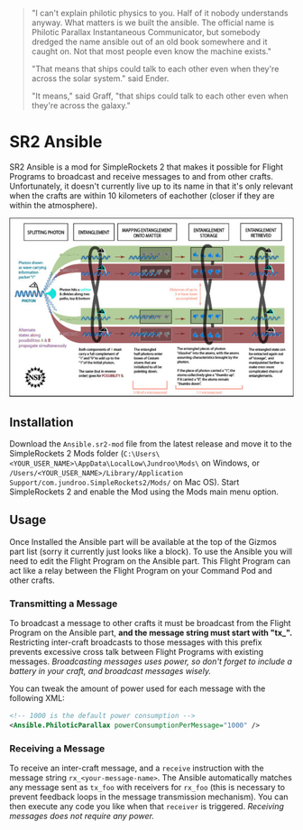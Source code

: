 > "I can't explain philotic physics to you. Half of it nobody understands anyway. What matters is we built the ansible. The official name is Philotic Parallax Instantaneous Communicator, but somebody dredged the name ansible out of an old book somewhere and it caught on. Not that most people even know the machine exists."
> 
> "That means that ships could talk to each other even when they're across the solar system." said Ender.
> 
> "It means," said Graff, "that ships could talk to each other even when they're across the galaxy."

# SR2 Ansible

SR2 Ansible is a mod for SimpleRockets 2 that makes it possible for Flight Programs to  broadcast and receive messages to and from other crafts. Unfortunately, it doesn't currently live up to its name in that it's only relevant when the crafts are within 10 kilometers of eachother (closer if they are within the atmosphere).

![](https://raw.githubusercontent.com/sflanker/sflanker.github.io/master/images/entanglement-propagation.jpg)

## Installation

Download the `Ansible.sr2-mod` file from the latest release and move it to the SimpleRockets 2 Mods folder (`C:\Users\<YOUR_USER_NAME>\AppData\LocalLow\Jundroo\Mods\` on Windows, or `/Users/<YOUR_USER_NAME>/Library/Application Support/com.jundroo.SimpleRockets2/Mods/` on Mac OS). Start SimpleRockets 2 and enable the Mod using the Mods main menu option.

## Usage

Once Installed the Ansible part will be available at the top of the Gizmos part list (sorry it currently just looks like a block). To use the Ansible you will need to edit the Flight Program on the Ansible part. This Flight Program can act like a relay between the Flight Program on your Command Pod and other crafts.

### Transmitting a Message

To broadcast a message to other crafts it must be broadcast from the Flight Program on the Ansible part, **and the message string must start with "tx_".** Restricting inter-craft broadcasts to those messages with this prefix prevents excessive cross talk between Flight Programs with existing messages. *Broadcasting messages uses power, so don't forget to include a battery in your craft, and broadcast messages wisely.*

You can tweak the amount of power used for each message with the following XML:

```xml
<!-- 1000 is the default power consumption -->
<Ansible.PhiloticParallax powerConsumptionPerMessage="1000" />
```

### Receiving a Message

To receive an inter-craft message, and a `receive` instruction with the message string `rx_<your-message-name>`. The Ansible automatically matches any message sent as `tx_foo` with receivers for `rx_foo` (this is necessary to prevent feedback loops in the message transmission mechanism). You can then execute any code you like when that `receiver` is triggered. *Receiving messages does not require any power.*